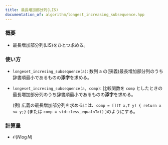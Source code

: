 ```yaml
---
title: 最長増加部分列(LIS)
documentation_of: algorithm/longest_increasing_subsequence.hpp
---
```


### 概要
- 最長増加部分列(LIS)をひとつ求める。
  
### 使い方
- `longeset_incresing_subsequence(a)`: 数列 $\mathrm a$ の(狭義)最長増加部分列のうち辞書順最小であるものの**添字**を求める。
- `longeset_incresing_subsequence(a, comp)`: 比較関数を `comp` としたときの最長増加部分列のうち辞書順最小であるものの**添字**を求める。

    (例) 広義の最長増加部分列を求めるには、`comp = [](T x,T y) { return x <= y;}` (または `comp = std::less_equal<T>()` )のようにする。
### 計算量
- $\mathcal O(N\log N)$